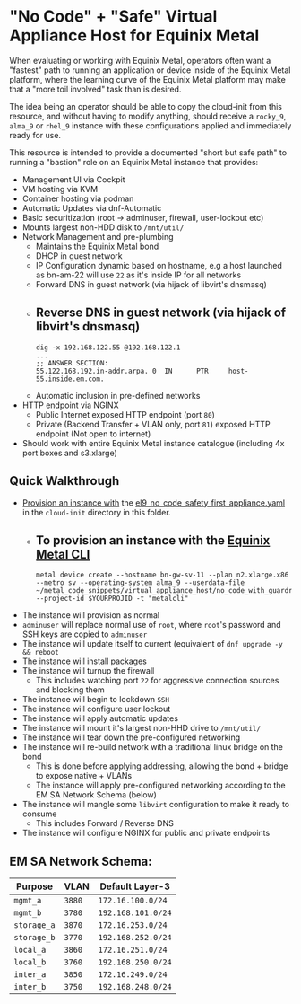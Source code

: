 # "No Code" + "Safe" Virtual Appliance Host for Equinix Metal

When evaluating or working with Equinix Metal, operators often want a "fastest" path to running an application or device inside of the Equinix Metal platform, where the learning curve of the Equinix Metal platform may make that a "more toil involved" task than is desired.

The idea being an operator should be able to copy the cloud-init from this resource, and without having to modify anything, should receive a `rocky_9`, `alma_9` or `rhel_9` instance with these configurations applied and immediately ready for use.

This resource is intended to provide a documented "short but safe path" to running a "bastion" role on an Equinix Metal instance that provides:
- Management UI via Cockpit
- VM hosting via KVM
- Container hosting via podman
- Automatic Updates via dnf-Automatic
- Basic securitization (root -> adminuser, firewall, user-lockout etc)
- Mounts largest non-HDD disk to `/mnt/util/`
- Network Management and pre-plumbing
    - Maintains the Equinix Metal bond
    - DHCP in guest network
    - IP Configuration dynamic based on hostname, e.g a host launched as bn-am-22 will use `22` as it's inside IP for all networks
    - Forward DNS in guest network (via hijack of libvirt's dnsmasq)
    - Reverse DNS in guest network (via hijack of libvirt's dnsmasq)
        -
        ```
        dig -x 192.168.122.55 @192.168.122.1
        ...
        ;; ANSWER SECTION:
        55.122.168.192.in-addr.arpa. 0  IN      PTR     host-55.inside.em.com.
        ```
    - Automatic inclusion in pre-defined networks
- HTTP endpoint via NGINX
    - Public Internet exposed HTTP endpoint (port `80`)
    - Private (Backend Transfer + VLAN only, port `81`) exposed HTTP endpoint (Not open to internet)
- Should work with entire Equinix Metal instance catalogue (including 4x port boxes and s3.xlarge)

## Quick Walkthrough

- [Provision an instance with](https://deploy.equinix.com/developers/docs/metal/server-metadata/user-data/) the [el9_no_code_safety_first_appliance.yaml](cloud-inits/el9_no_code_safety_first_appliance.yaml) in the `cloud-init` directory in this folder.
    - To provision an instance with the [Equinix Metal CLI](https://deploy.equinix.com/developers/docs/metal/libraries/cli/)
        -
        ```
        metal device create --hostname bn-gw-sv-11 --plan n2.xlarge.x86 --metro sv --operating-system alma_9 --userdata-file ~/metal_code_snippets/virtual_appliance_host/no_code_with_guardrails/cloud_inits/el9_no_code_safety_first_appliance_host.mime --project-id $YOURPROJID -t "metalcli"
        ```
- The instance will provision as normal
- `adminuser` will replace normal use of `root`, where `root`'s password and SSH keys are copied to `adminuser`
- The instance will update itself to current (equivalent of `dnf upgrade -y && reboot`
- The instance will install packages
- The instance will turnup the firewall
    - This includes watching port `22` for aggressive connection sources and blocking them
- The instance will begin to lockdown `SSH`
- The instance will configure user lockout
- The instance will apply automatic updates
- The instance will mount it's largest non-HHD drive to `/mnt/util/`
- The instance will tear down the pre-configured networking
- The instance will re-build network with a traditional linux bridge on the bond
    - This is done before applying addressing, allowing the bond + bridge to expose native + VLANs
    - The instance will apply pre-configured networking according to the EM SA Network Schema (below)
- The instance will mangle some `libvirt` configuration to make it ready to consume
    - This includes Forward / Reverse DNS
- The instance will configure NGINX for public and private endpoints

## EM SA Network Schema:
| Purpose      | VLAN      | Default Layer-3    |
|--------------|-----------|--------------------|
| `mgmt_a`     | `3880`    | `172.16.100.0/24`  |
| `mgmt_b`     | `3780`    | `192.168.101.0/24` |
| `storage_a`  | `3870`    | `172.16.253.0/24`  |
| `storage_b`  | `3770`    | `192.168.252.0/24` |
| `local_a`    | `3860`    | `172.16.251.0/24`  |
| `local_b`    | `3760`    | `192.168.250.0/24` |
| `inter_a`    | `3850`    | `172.16.249.0/24`  |
| `inter_b`    | `3750`    | `192.168.248.0/24` |
